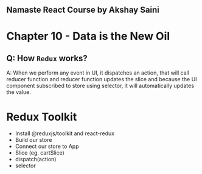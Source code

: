 ## Namaste React Course by Akshay Saini
# Chapter 10 -  Data is the New Oil

## Q: How `Redux` works?
A: When we perform any event in UI, it dispatches an action, that will call reducer function and reducer function updates the slice and because the UI component subscribed to store using selector, it will automatically updates the value.

# Redux Toolkit
 - Install @reduxjs/toolkit and react-redux
 - Build our store
 - Connect our store to App
 - Slice (eg. cartSlice)
 - dispatch(action)
 - selector